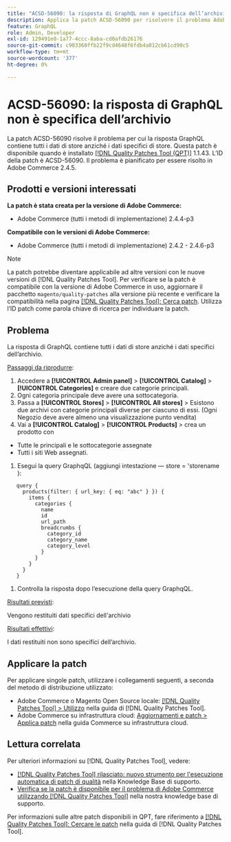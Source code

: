 ```yaml
---
title: "ACSD-56090: la risposta di GraphQL non è specifica dell’archivio"
description: Applica la patch ACSD-56090 per risolvere il problema Adobe Commerce, in cui la risposta GraphQL contiene tutti i dati di store anziché i dati specifici dell’archivio.
feature: GraphQL
role: Admin, Developer
exl-id: 129491e0-1a77-4ccc-8aba-cd0afdb26176
source-git-commit: c903360ffb22f9cd4648f6fdb4a812cb61cd90c5
workflow-type: tm+mt
source-wordcount: '377'
ht-degree: 0%

---
```


# ACSD-56090: la risposta di GraphQL non è specifica dell’archivio

La patch ACSD-56090 risolve il problema per cui la risposta GraphQL contiene tutti i dati di store anziché i dati specifici di store. Questa patch è disponibile quando è installato [[!DNL Quality Patches Tool (QPT)]](/help/announcements/adobe-commerce-announcements/magento-quality-patches-released-new-tool-to-self-serve-quality-patches.md) 1.1.43. L’ID della patch è ACSD-56090. Il problema è pianificato per essere risolto in Adobe Commerce 2.4.5.

## Prodotti e versioni interessati

**La patch è stata creata per la versione di Adobe Commerce:**

* Adobe Commerce (tutti i metodi di implementazione) 2.4.4-p3

**Compatibile con le versioni di Adobe Commerce:**

* Adobe Commerce (tutti i metodi di implementazione) 2.4.2 - 2.4.6-p3

>[!NOTE]
>
>La patch potrebbe diventare applicabile ad altre versioni con le nuove versioni di [!DNL Quality Patches Tool]. Per verificare se la patch è compatibile con la versione di Adobe Commerce in uso, aggiornare il pacchetto `magento/quality-patches` alla versione più recente e verificare la compatibilità nella pagina [[!DNL Quality Patches Tool]: Cerca patch](https://experienceleague.adobe.com/tools/commerce-quality-patches/index.html). Utilizza l’ID patch come parola chiave di ricerca per individuare la patch.

## Problema

La risposta di GraphQL contiene tutti i dati di store anziché i dati specifici dell’archivio.

<u>Passaggi da riprodurre</u>:

1. Accedere a **[!UICONTROL Admin panel]** > **[!UICONTROL Catalog]** > **[!UICONTROL Categories]** e creare due categorie principali.
1. Ogni categoria principale deve avere una sottocategoria.
1. Passa a **[!UICONTROL Stores]** > **[!UICONTROL All stores]** > Esistono due archivi con categorie principali diverse per ciascuno di essi. (Ogni Negozio deve avere almeno una visualizzazione punto vendita)
1. Vai a **[!UICONTROL Catalog]** > **[!UICONTROL Products]** > crea un prodotto con

* Tutte le principali e le sottocategorie assegnate
* Tutti i siti Web assegnati.

1. Esegui la query GraphqQL (aggiungi intestazione — store = &#39;storename ):

```
   query {
     products(filter: { url_key: { eq: "abc" } }) {
       items {
         categories {
           name
           id
           url_path
           breadcrumbs {
             category_id
             category_name
             category_level
           }
         }
       }
     }
   }
```

1. Controlla la risposta dopo l’esecuzione della query GraphqQL.

<u>Risultati previsti</u>:

Vengono restituiti dati specifici dell&#39;archivio

<u>Risultati effettivi</u>:

I dati restituiti non sono specifici dell’archivio.

## Applicare la patch

Per applicare singole patch, utilizzare i collegamenti seguenti, a seconda del metodo di distribuzione utilizzato:

* Adobe Commerce o Magento Open Source locale: [[!DNL Quality Patches Tool] > Utilizzo](https://experienceleague.adobe.com/docs/commerce-operations/tools/quality-patches-tool/usage.html) nella guida di [!DNL Quality Patches Tool].
* Adobe Commerce su infrastruttura cloud: [Aggiornamenti e patch > Applica patch](https://experienceleague.adobe.com/docs/commerce-cloud-service/user-guide/develop/upgrade/apply-patches.html) nella guida Commerce su infrastruttura cloud.

## Lettura correlata

Per ulteriori informazioni su [!DNL Quality Patches Tool], vedere:

* [[!DNL Quality Patches Tool] rilasciato: nuovo strumento per l&#39;esecuzione automatica di patch di qualità](/help/announcements/adobe-commerce-announcements/magento-quality-patches-released-new-tool-to-self-serve-quality-patches.md) nella Knowledge Base di supporto.
* [Verifica se la patch è disponibile per il problema di Adobe Commerce utilizzando  [!DNL Quality Patches Tool]](/help/support-tools/patches-available-in-qpt-tool/check-patch-for-magento-issue-with-magento-quality-patches.md) nella nostra knowledge base di supporto.

Per informazioni sulle altre patch disponibili in QPT, fare riferimento a [[!DNL Quality Patches Tool]: Cercare le patch](https://experienceleague.adobe.com/tools/commerce-quality-patches/index.html) nella guida di [!DNL Quality Patches Tool].
